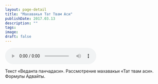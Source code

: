 ```yaml
---
layout: page-detail
title: "Махавакья Тат Твам Аси"
publishDate: 2017.03.13
description: ""
tags:
image:
draft: false
---
```


<audio title="2017.03.13 - Махавакья Тат Твам Аси.mp3" src="/upload/iblock/02b/02beda6c3e91f3fa0b52a54153a59261.mp3" controls=""></audio>

 Текст «Веданта панчадаси». Рассмотрение махавакьи «Тат твам аси». Формулы Адвайты. 

  
